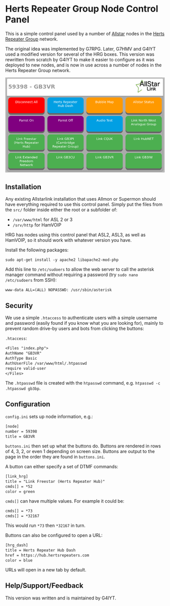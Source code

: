 # Herts Repeater Group Node Control Panel
This is a simple control panel used by a number of [Allstar](https://www.allstarlink.org) nodes in the [Herts Repeater Group](https://hertsrepeaters.com/) network.

The original idea was implemented by G7RPG. Later, G7HMV and G4IYT used a modified version for several of the HRG boxes. This version was rewritten from scratch by G4IYT to make it easier to configure as it was deployed to new nodes, and is now in use across a number of nodes in the Herts Repeater Group network.

![Screenshot of GB3VR control panel](./img/screenshot.png)

## Installation
Any existing Allstarlink installation that uses Allmon or Supermon should have everything required to use this control panel. Simply put the files from the `src/` folder inside either the root or a subfolder of:

- `/var/www/html` for ASL 2 or 3
- `/srv/http` for HamVOIP

HRG has nodes using this control panel that ASL2, ASL3, as well as HamVOIP, so it should work with whatever version you have.

Install the following packages:

```
sudo apt-get install -y apache2 libapache2-mod-php
```

Add this line to `/etc/sudoers` to allow the web server to call the asterisk manager command without requiring a password (try `sudo nano /etc/sudoers` from SSH):

```
www-data ALL=(ALL) NOPASSWD: /usr/sbin/asterisk
```

## Security
We use a simple `.htaccess` to authenticate users with a simple username and password (easily found if you know what you are looking for), mainly to prevent random drive-by users and bots from clicking the buttons:

`.htaccess`:

```
<Files "index.php">
AuthName "GB3VR"
AuthType Basic
AuthUserFile /var/www/html/.htpasswd
require valid-user
</Files>
```

The `.htpasswd` file is created with the `htpasswd` command, e.g. `htpasswd -c .htpasswd gb3bp`.

## Configuration

`config.ini` sets up node information, e.g.:

```
[node]
number = 59398
title = GB3VR
```

`buttons.ini` then set up what the buttons do. Buttons are rendered in rows of 4, 3, 2, or even 1 depending on screen size. Buttons are output to the page in the order they are found in `buttons.ini`.

A button can either specify a set of DTMF commands:

```
[link_hrg]
title = "Link Freestar (Herts Repeater Hub)"
cmds[] = *52
color = green
```

`cmds[]` can have multiple values. For example it could be:

```
cmds[] = *73
cmds[] = *32167
```

This would run `*73` then `*32167` in turn.

Buttons can also be configured to open a URL:

```
[hrg_dash]
title = Herts Repeater Hub Dash
href = https://hub.hertsrepeaters.com
color = blue
```

URLs will open in a new tab by default.

## Help/Support/Feedback
This version was written and is maintained by G4IYT. 
